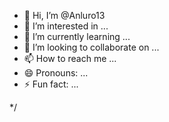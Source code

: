 - 👋 Hi, I’m @Anluro13
- 👀 I’m interested in ...
- 🌱 I’m currently learning ...
- 💞️ I’m looking to collaborate on ...
- 📫 How to reach me ...
- 😄 Pronouns: ...
- ⚡ Fun fact: ...

<!---
Anluro13/Anluro13 is a ✨ special ✨ repository because its `README.md` (this file) appears on your GitHub profile.
You can click the Preview link to take a look at your changes.
--->    <PACKAGE name="com.mediatek.cellbroadcastuiresoverlay"/>*/

